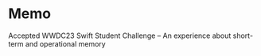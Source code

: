 # Memo
Accepted WWDC23 Swift Student Challenge – An experience about short-term and operational memory

